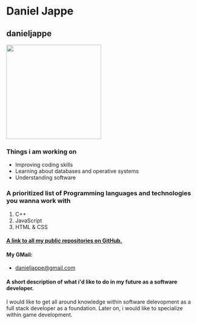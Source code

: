# Daniel Jappe
## danieljappe
<img src="https://scontent-cph2-1.xx.fbcdn.net/v/t1.18169-9/25353857_10210599528567622_274517751905297218_n.jpg?_nc_cat=108&ccb=1-7&_nc_sid=09cbfe&_nc_ohc=civ9FwT0e24AX868lpP&_nc_ht=scontent-cph2-1.xx&oh=00_AfBYJG5RXO4aegFnXBmzOJ-XFNgHDdh6leRkIWz1X94JoA&oe=63FF1C1F" 
     width="250" 
     height="250" />
### Things i am working on
* Improving coding skills
* Learning about databases and operative systems
* Understanding software
### A prioritized list of Programming languages and technologies you wanna work with
1. C++
2. JavaScript
3. HTML & CSS
#### <a href="https://github.com/danieljappe?tab=repositories"> A link to all my public repositories on GitHub.<a/>
#### My GMail:
  - danieljappe@gmail.com
#### A short description of what i'd like to do in my future as a software developer.
  I would like to get all around knowledge within software delevopment as a full stack developer as a foundation.
  Later on, i would like to specialize within game development.
